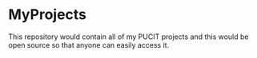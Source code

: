# MyProjects
This repository would contain all of my PUCIT projects and this would be open source so that anyone can easily access it.
